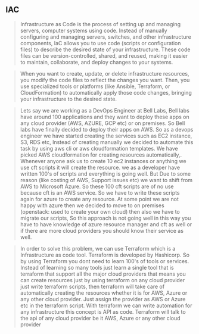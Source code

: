 ## IAC

> Infrastructure as Code is the process of setting up and managing servers, computer systems using code. Instead of manually configuring and managing servers, switches, and other infrastructure components, IaC allows you to use code (scripts or configuration files) to describe the desired state of your infrastructure. These code files can be version-controlled, shared, and reused, making it easier to maintain, collaborate, and deploy changes to your systems.

> When you want to create, update, or delete infrastructure resources, you modify the code files to reflect the changes you want. Then, you use specialized tools or platforms (like Ansible, Terraform, or CloudFormation) to automatically apply those code changes, bringing your infrastructure to the desired state.

> Lets say we are working as a DevOps Engineer at Bell Labs, Bell labs have around 100 applications and they want to deploy these apps on any cloud provider (AWS, AZURE, GCP etc) or on premises. So Bell labs have finally decided to deploy their apps on AWS. So as a devops engineer we have started creating the services such as EC2 instance, S3, RDS etc, Instead of creating manually we decided to automate this task by using aws cli or aws cloudformation templates. We have picked AWS cloudformation for creating resources automatically,. Whenever anyone ask us to create 10 ec2 instances or anything we use cft scripts it will create the resource. we as a developer have written 100's of scripts and everything is going well. But Due to some reason (like costing of AWS, Support issues etc) we want to shift from AWS to Microsoft Azure. So these 100 cft scripts are of no use because cft is an AWS service. So we have to write these scripts again for azure to create any resource. At some point we are not happy with azure then we decided to move to on premises (openstack: used to create your own cloud) then also we have to migrate our scripts, So this approach is not going well in this way you have to have knowledge of azure resource manager and cft as well or if there are more cloud providers you should know their service as well.

> In order to solve this problem, we can use Terraform which is a Infrastructure as code tool. Terraform is developed by Hashicorp. So by using Terraform you dont need to learn 100's of tools or services. Instead of learning so many tools just learn a single tool that is terraform that support all the major cloud providers that means you can create resources just by using terraform on any cloud provider just write terraform scripts, then terraform will take care of automatically creating the resources whether it is for AWS, Azure or any other cloud provider. Just assign the provider as AWS or Azure etc in the terraform script. With terraform we can write automation for any infrastructure this concept is API as code. Terraform will talk to the api of any cloud provider be it AWS, Azure or any other cloud provider
